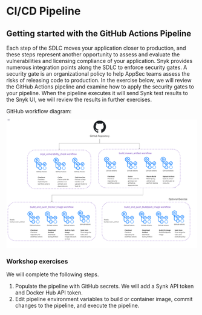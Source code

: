 # CI/CD Pipeline

## Getting started with the GitHub Actions Pipeline

Each step of the SDLC moves your application closer to production, and these steps represent another opportunity to assess and evaluate the vulnerabilities and licensing compliance of your application. Snyk provides numerous integration points along the SDLC to enforce security gates. A security gate is an organizational policy to help AppSec teams assess the risks of releasing code to production. In the exercise below, we will review the GitHub Actions pipeline and examine how to apply the security gates to your pipeline. When the pipeline executes it will send Synk test results to the Snyk UI, we will review the results in further exercises.

GitHub workflow diagram:

![](../../../.gitbook/assets/github_workflow_diagram_56-.png)

### Workshop exercises

We will complete the following steps. 

1. Populate the pipeline with GitHub secrets. We will add a Synk API token and Docker Hub API token.
2. Edit pipeline environment variables to build or container image, commit changes to the pipeline, and execute the pipeline.

